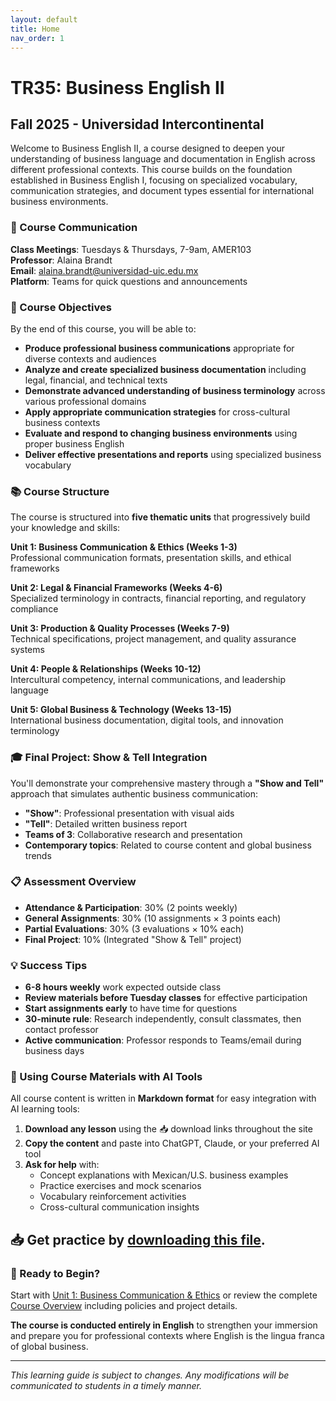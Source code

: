 ```yaml
---
layout: default
title: Home
nav_order: 1
---
```


# TR35: Business English II
## Fall 2025 - Universidad Intercontinental

Welcome to Business English II, a course designed to deepen your understanding of business language and documentation in English across different professional contexts. This course builds on the foundation established in Business English I, focusing on specialized vocabulary, communication strategies, and document types essential for international business environments.

### 📱 Course Communication
**Class Meetings**: Tuesdays & Thursdays, 7-9am, AMER103  
**Professor**: Alaina Brandt  
**Email**: alaina.brandt@universidad-uic.edu.mx  
**Platform**: Teams for quick questions and announcements

### 🎯 Course Objectives
By the end of this course, you will be able to:

- **Produce professional business communications** appropriate for diverse contexts and audiences
- **Analyze and create specialized business documentation** including legal, financial, and technical texts
- **Demonstrate advanced understanding of business terminology** across various professional domains
- **Apply appropriate communication strategies** for cross-cultural business contexts
- **Evaluate and respond to changing business environments** using proper business English
- **Deliver effective presentations and reports** using specialized business vocabulary

### 📚 Course Structure
The course is structured into **five thematic units** that progressively build your knowledge and skills:

**Unit 1: Business Communication & Ethics (Weeks 1-3)**  
Professional communication formats, presentation skills, and ethical frameworks

**Unit 2: Legal & Financial Frameworks (Weeks 4-6)**  
Specialized terminology in contracts, financial reporting, and regulatory compliance

**Unit 3: Production & Quality Processes (Weeks 7-9)**  
Technical specifications, project management, and quality assurance systems

**Unit 4: People & Relationships (Weeks 10-12)**  
Intercultural competency, internal communications, and leadership language

**Unit 5: Global Business & Technology (Weeks 13-15)**  
International business documentation, digital tools, and innovation terminology

### 🎓 Final Project: Show & Tell Integration
You'll demonstrate your comprehensive mastery through a **"Show and Tell"** approach that simulates authentic business communication:
- **"Show"**: Professional presentation with visual aids
- **"Tell"**: Detailed written business report
- **Teams of 3**: Collaborative research and presentation
- **Contemporary topics**: Related to course content and global business trends

### 📋 Assessment Overview
- **Attendance & Participation**: 30% (2 points weekly)
- **General Assignments**: 30% (10 assignments × 3 points each)
- **Partial Evaluations**: 30% (3 evaluations × 10% each)
- **Final Project**: 10% (Integrated "Show & Tell" project)

### 💡 Success Tips
- **6-8 hours weekly** work expected outside class
- **Review materials before Tuesday classes** for effective participation
- **Start assignments early** to have time for questions
- **30-minute rule**: Research independently, consult classmates, then contact professor
- **Active communication**: Professor responds to Teams/email during business days

### 🤖 Using Course Materials with AI Tools

All course content is written in **Markdown format** for easy integration with AI learning tools:

1. **Download any lesson** using the 📥 download links throughout the site
2. **Copy the content** and paste into ChatGPT, Claude, or your preferred AI tool
3. **Ask for help** with:
   - Concept explanations with Mexican/U.S. business examples
   - Practice exercises and mock scenarios
   - Vocabulary reinforcement activities
   - Cross-cultural communication insights
  
📥 Get practice by [downloading this file](index.md).
---

### 🚀 Ready to Begin?
Start with [Unit 1: Business Communication & Ethics](unit1/) or review the complete [Course Overview](overview/) including policies and project details.

**The course is conducted entirely in English** to strengthen your immersion and prepare you for professional contexts where English is the lingua franca of global business.

---
*This learning guide is subject to changes. Any modifications will be communicated to students in a timely manner.*
